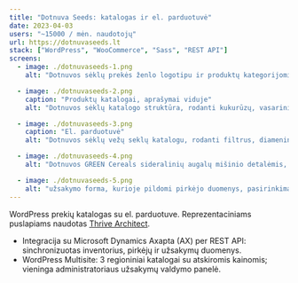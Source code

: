 ```yaml
---
title: "Dotnuva Seeds: katalogas ir el. parduotuvė"
date: 2023-04-03
users: "~15000 / mėn. naudotojų"
url: https://dotnuvaseeds.lt
stack: ["WordPress", "WooCommerce", "Sass", "REST API"]
screens:
  - image: ./dotnuvaseeds-1.png
    alt: "Dotnuvos sėklų prekės ženlo logotipu ir produktų kategorijomis: pašariniai žolių mišiniai, javų ir rapsų sėklos"

  - image: ./dotnuvaseeds-2.png
    caption: "Produktų katalogai, aprašymai viduje"
    alt: "Dotnuvos sėklų katalogo struktūra, rodanti kukurūzų, vasarinių ir žieminių augalų veisles, bei produktų meniu"

  - image: ./dotnuvaseeds-3.png
    caption: "El. parduotuvė"
    alt: "Dotnuvos sėklų vežų seklų katalogu, rodanti filtrus, diameninės prekybos privalumus ir eksperto patarimus"

  - image: ./dotnuvaseeds-4.png
    alt: "Dotnuvos GREEN Cereals sideralinių augalų mišinio detalėmis, kaina ir panašiais produktais"

  - image: ./dotnuvaseeds-5.png
    alt: "užsakymo forma, kurioje pildomi pirkėjo duomenys, pasirinkimas pristatymo būdo ir apmokėjimo informacija"
---
```


WordPress prekių katalogas su el. parduotuve. Reprezentaciniams puslapiams naudotas [Thrive Architect](https://thrivethemes.com/architect/). 

- Integracija su Microsoft Dynamics Axapta (AX) per REST API: sinchronizuotas inventorius, pirkėjų ir užsakymų duomenys.
- WordPress Multisite: 3 regioniniai katalogai su atskiromis kainomis; vieninga administratoriaus užsakymų valdymo panelė.